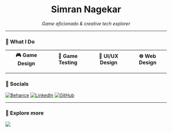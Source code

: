 <h1 align="center">Simran Nagekar</h1>

<p align="center"><i>Game aficionado & creative tech explorer</i></p>

---

### 🎯 What I Do

| 🎮 Game Design | 🧪 Game Testing | 🎨 UI/UX Design | 🌐 Web Design |
|:--------------:|:--------------:|:---------------:|:-------------:|

---

### 📱 Socials

[![Behance](https://img.shields.io/badge/Behance-121212?style=for-the-badge&logo=behance&logoColor=white)](https://www.behance.net/simrannagekar)
[![LinkedIn](https://img.shields.io/badge/LinkedIn-121212?style=for-the-badge&logo=linkedin&logoColor=white)](https://www.linkedin.com/in/simransn/)
[![GitHub](https://img.shields.io/badge/GitHub-121212?style=for-the-badge&logo=github&logoColor=white)](https://github.com/breeze-sn)

---

### 📌 Explore more
<p>
  <a href="https://bento.me/breezee" target="_blank">
    <img src="https://img.shields.io/badge/bento.me/breezee-Click%20Here-111111?style=for-the-badge&logo=bento&logoColor=white" />
  </a>
</p>


